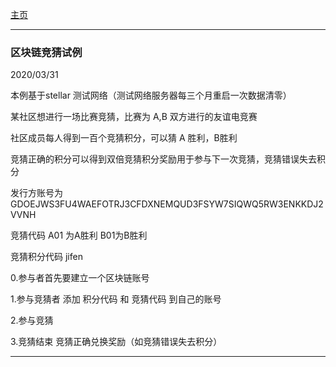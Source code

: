  <a href="../">  主页 </a>
 
 ---

### 区块链竞猜试例

2020/03/31

本例基于stellar 测试网络（测试网络服务器每三个月重启一次数据清零）

某社区想进行一场比赛竞猜，比赛为 A,B 双方进行的友谊电竞赛

社区成员每人得到一百个竞猜积分，可以猜 A 胜利，B胜利 

竞猜正确的积分可以得到双倍竞猜积分奖励用于参与下一次竞猜，竞猜错误失去积分

发行方账号为 GDOEJWS3FU4WAEFOTRJ3CFDXNEMQUD3FSYW7SIQWQ5RW3ENKKDJ2VVNH

竞猜代码 A01 为A胜利  B01为B胜利

竞猜积分代码 jifen

0.参与者首先要建立一个区块链账号

1.参与竞猜者 添加 积分代码 和 竞猜代码 到自己的账号

2.参与竞猜

3.竞猜结束 竞猜正确兑换奖励（如竞猜错误失去积分）

 ---
 
 


    
    
    
    
    
    
